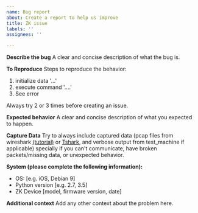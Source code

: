 ```yaml
---
name: Bug report
about: Create a report to help us improve
title: ZK issue
labels: ''
assignees: ''

---
```


**Describe the bug**
A clear and concise description of what the bug is.

**To Reproduce**
Steps to reproduce the behavior:
1. initialize data '...'
2. execute command '....'
3. See error

Always try 2 or 3 times before creating an issue.

**Expected behavior**
A clear and concise description of what you expected to happen.

**Capture Data**
Try to always include captured data (pcap files from wireshark [(tutorial)](https://youtu.be/AsDedCgkhnA) or [Tshark](https://gist.github.com/kurenai-ryu/8ec2a0ef94c84bf81f3b06d6beca0f52#file-capture-md), and verbose output from test_machine if applicable) specially if you can't communicate, have broken packets/missing data, or unexpected behavior.

**System (please complete the following information):**
 - OS: [e.g. iOS, Debian 9]
 - Python version [e.g.  2.7, 3.5]
 - ZK Device [model, firmware version, date]

**Additional context**
Add any other context about the problem here.
